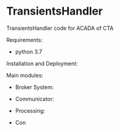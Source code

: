 # TransientsHandler
TransientsHandler code for ACADA of CTA

Requirements:
- python 3.7

Installation and Deployment:



Main modules:
- Broker System:

- Communicator:

- Processing:

- Con
